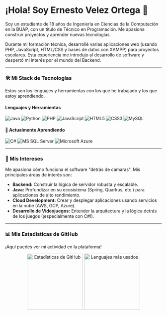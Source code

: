 # ¡Hola! Soy Ernesto Velez Ortega 👋

<p>
  Soy un estudiante de 18 años de Ingeniería en Ciencias de la Computación en la BUAP, con un título de Técnico en Programación. Me apasiona construir proyectos y aprender nuevas tecnologías.
</p>
<p>
  Durante mi formación técnica, desarrollé varias aplicaciones web (usando PHP, JavaScript, HTML/CSS y bases de datos con XAMPP) para proyectos escolares. Esta experiencia me introdujo al desarrollo de software y despertó mi interés por el mundo del Backend.
</p>

---

### 🛠️ Mi Stack de Tecnologías

<p>Estos son los lenguajes y herramientas con los que he trabajado y los que estoy aprendiendo.</p>

#### Lenguajes y Herramientas
<p align="left">
  <img src="https://img.shields.io/badge/Java-ED8B00?style=for-the-badge&logo=openjdk&logoColor=white" alt="Java">
  <img src="https://img.shields.io/badge/Python-3776AB?style=for-the-badge&logo=python&logoColor=white" alt="Python">
  <img src="https://img.shields.io/badge/PHP-777BB4?style=for-the-badge&logo=php&logoColor=white" alt="PHP">
  <img src="https://img.shields.io/badge/JavaScript-F7DF1E?style=for-the-badge&logo=javascript&logoColor=black" alt="JavaScript">
  <img src="https://img.shields.io/badge/HTML5-E34F26?style=for-the-badge&logo=html5&logoColor=white" alt="HTML5">
  <img src="https://img.shields.io/badge/CSS3-1572B6?style=for-the-badge&logo=css3&logoColor=white" alt="CSS3">
  <img src="https://img.shields.io/badge/MySQL-4479A1?style=for-the-badge&logo=mysql&logoColor=white" alt="MySQL">
</p>

#### 🌱 Actualmente Aprendiendo
<p align="left">
  <img src="https://img.shields.io/badge/C%23-239120?style=for-the-badge&logo=c-sharp&logoColor=white" alt="C#">
  <img src="https://img.shields.io/badge/Microsoft_SQL_Server-CC2927?style=for-the-badge&logo=microsoftsqlserver&logoColor=white" alt="MS SQL Server">
  <img src="https://img.shields.io/badge/Microsoft_Azure-0078D4?style=for-the-badge&logo=microsoftazure&logoColor=white" alt="Microsoft Azure">
</p>

---

### 🌱 Mis Intereses

Me apasiona cómo funciona el software "detrás de cámaras". Mis principales áreas de interés son:

* **Backend:** Construir la lógica de servidor robusta y escalable.
* **Java:** Profundizar en su ecosistema (Spring, Quarkus, etc.) para aplicaciones de alto rendimiento.
* **Cloud Development:** Crear y desplegar aplicaciones usando servicios en la nube (AWS, GCP, Azure).
* **Desarrollo de Videojuegos:** Entender la arquitectura y la lógica detrás de los juegos (¡especialmente con C#!).

---

### 📊 Mis Estadísticas de GitHub

<p>¡Aquí puedes ver mi actividad en la plataforma!</p>

<p align="center">
  <img height="180em" src="https://github-readme-stats.vercel.app/api?username=TU_USUARIO_DE_GITHUB&show_icons=true&theme=radical&include_all_commits=true&count_private=true&hide_border=true" alt="Estadísticas de GitHub" />
  <img height="180em" src="https://github-readme-stats.vercel.app/api/top-langs/?username=TU_USUARIO_DE_GITHUB&layout=compact&langs_count=7&theme=radical&hide_border=true" alt="Lenguajes más usados" />
</p>
